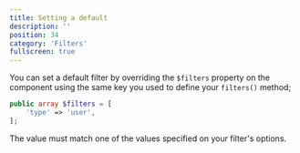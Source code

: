 ```yaml
---
title: Setting a default
description: ''
position: 34
category: 'Filters'
fullscreen: true
---
```


You can set a default filter by overriding the `$filters` property on the component using the same key you used to define your `filters()` method;

```php
public array $filters = [
    'type' => 'user',
];
```

The value must match one of the values specified on your filter's options.
